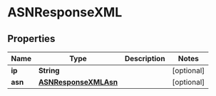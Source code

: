 

# ASNResponseXML


## Properties

| Name | Type | Description | Notes |
|------------ | ------------- | ------------- | -------------|
|**ip** | **String** |  |  [optional] |
|**asn** | [**ASNResponseXMLAsn**](ASNResponseXMLAsn.md) |  |  [optional] |



